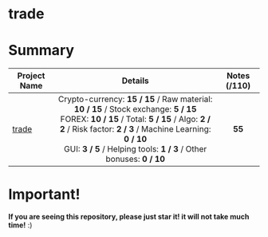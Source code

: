 # trade

# Summary

| Project Name    | Details                                                                                    | Notes (/110)  |
| --------------- |:------------------------------------------------------------------------------------------:| :-----------:|
| [trade](https://github.com/Paul-Marie/trade/blob/master/trade) | Crypto-currency: **15 / 15** / Raw material: **10 / 15** / Stock exchange: **5 / 15** </br> FOREX: **10 / 15** / Total: **5 / 15** / Algo: **2 / 2** / Risk factor: **2 / 3** / Machine Learning: **0 / 10** </br> GUI: **3 / 5** / Helping tools: **1 / 3** / Other bonuses: **0 / 10** | **55**    |

# Important!
**If you are seeing this repository, please just star it! it will not take much time!** :)
